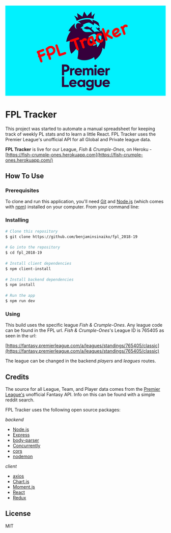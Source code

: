 ![FPL Tracker](./img/trackerLogo.jpg)

# FPL Tracker

This project was started to automate a manual spreadsheet for keeping track of weekly PL stats and to learn a little React. FPL Tracker uses the Premier League's unofficial API for all Global and Private league data.

**FPL Tracker** is live for our League, _Fish & Crumple-Ones_, on Heroku - [https://fish-crumple-ones.herokuapp.com](https://fish-crumple-ones.herokuapp.com/)

## How To Use

### Prerequisites

To clone and run this application, you'll need [Git](https://git-scm.com) and [Node.js](https://nodejs.org/en/download/) (which comes with [npm](http://npmjs.com)) installed on your computer. From your command line:

### Installing

```bash
# Clone this repository
$ git clone https://github.com/benjaminsinaiko/fpl_2018-19

# Go into the repository
$ cd fpl_2018-19

# Install client dependencies
$ npm client-install

# Install backend dependencies
$ npm install

# Run the app
$ npm run dev
```

### Using

This build uses the specific league _Fish & Crumple-Ones_. Any league code can be found in the FPL url. _Fish & Crumple-Ones_'s League ID is 765405 as seen in the url:

[https://fantasy.premierleague.com/a/leagues/standings/765405/classic](https://fantasy.premierleague.com/a/leagues/standings/765405/classic)

The league can be changed in the backend _players_ and _leagues_ routes.

## Credits

The source for all League, Team, and Player data comes from the [Premier League's](https://fantasy.premierleague.com/) unofficial Fantasy API. Info on this can be found with a simple reddit search.

FPL Tracker uses the following open source packages:

_backend_

- [Node.js](https://nodejs.org/)
- [Express](https://expressjs.com/)
- [body-parser](https://github.com/expressjs/body-parser#readme)
- [Concurrently](https://github.com/kimmobrunfeldt/concurrently#readme)
- [cors](https://github.com/expressjs/cors#readme)
- [nodemon](https://nodemon.io/)

_client_

- [axios](https://github.com/axios/axios)
- [Chart.js](https://www.chartjs.org/)
- [Moment.js](https://momentjs.com/)
- [React](https://reactjs.org/)
- [Redux](https://redux.js.org/)

## License

MIT
